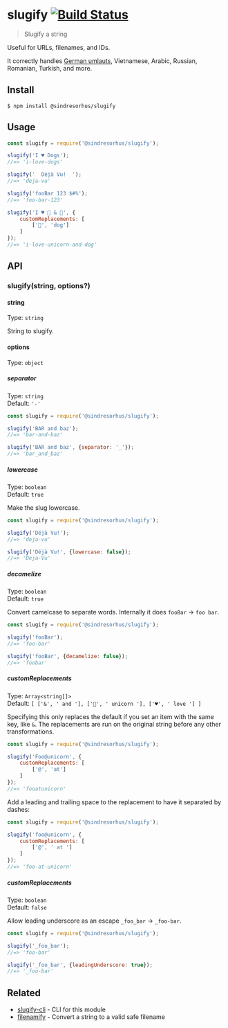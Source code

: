 # slugify [![Build Status](https://travis-ci.org/sindresorhus/slugify.svg?branch=master)](https://travis-ci.org/sindresorhus/slugify)

> Slugify a string

Useful for URLs, filenames, and IDs.

It correctly handles [German umlauts](https://en.wikipedia.org/wiki/Germanic_umlaut), Vietnamese, Arabic, Russian, Romanian, Turkish, and more.

## Install

```
$ npm install @sindresorhus/slugify
```

## Usage

```js
const slugify = require('@sindresorhus/slugify');

slugify('I ♥ Dogs');
//=> 'i-love-dogs'

slugify('  Déjà Vu!  ');
//=> 'deja-vu'

slugify('fooBar 123 $#%');
//=> 'foo-bar-123'

slugify('I ♥ 🦄 & 🐶', {
	customReplacements: [
		['🐶', 'dog']
	]
});
//=> 'i-love-unicorn-and-dog'
```

## API

### slugify(string, options?)

#### string

Type: `string`

String to slugify.

#### options

Type: `object`

##### separator

Type: `string`\
Default: `'-'`

```js
const slugify = require('@sindresorhus/slugify');

slugify('BAR and baz');
//=> 'bar-and-baz'

slugify('BAR and baz', {separator: '_'});
//=> 'bar_and_baz'
```

##### lowercase

Type: `boolean`\
Default: `true`

Make the slug lowercase.

```js
const slugify = require('@sindresorhus/slugify');

slugify('Déjà Vu!');
//=> 'deja-vu'

slugify('Déjà Vu!', {lowercase: false});
//=> 'Deja-Vu'
```

##### decamelize

Type: `boolean`\
Default: `true`

Convert camelcase to separate words. Internally it does `fooBar` → `foo bar`.

```js
const slugify = require('@sindresorhus/slugify');

slugify('fooBar');
//=> 'foo-bar'

slugify('fooBar', {decamelize: false});
//=> 'foobar'
```

##### customReplacements

Type: `Array<string[]>`\
Default: `[
	['&', ' and '],
	['🦄', ' unicorn '],
	['♥', ' love ']
]`

Specifying this only replaces the default if you set an item with the same key, like `&`. The replacements are run on the original string before any other transformations.

```js
const slugify = require('@sindresorhus/slugify');

slugify('Foo@unicorn', {
	customReplacements: [
		['@', 'at']
	]
});
//=> 'fooatunicorn'
```

Add a leading and trailing space to the replacement to have it separated by dashes:

```js
const slugify = require('@sindresorhus/slugify');

slugify('foo@unicorn', {
	customReplacements: [
		['@', ' at ']
	]
});
//=> 'foo-at-unicorn'
```

##### customReplacements

Type: `boolean`\
Default: `false`

Allow leading underscore as an escape `_foo_bar` → `_foo-bar`.

```js
const slugify = require('@sindresorhus/slugify');

slugify('_foo_bar');
//=> 'foo-bar'

slugify('_foo_bar', {leadingUnderscore: true});
//=> '_foo-bar'
```

## Related

- [slugify-cli](https://github.com/sindresorhus/slugify-cli) - CLI for this module
- [filenamify](https://github.com/sindresorhus/filenamify) - Convert a string to a valid safe filename

